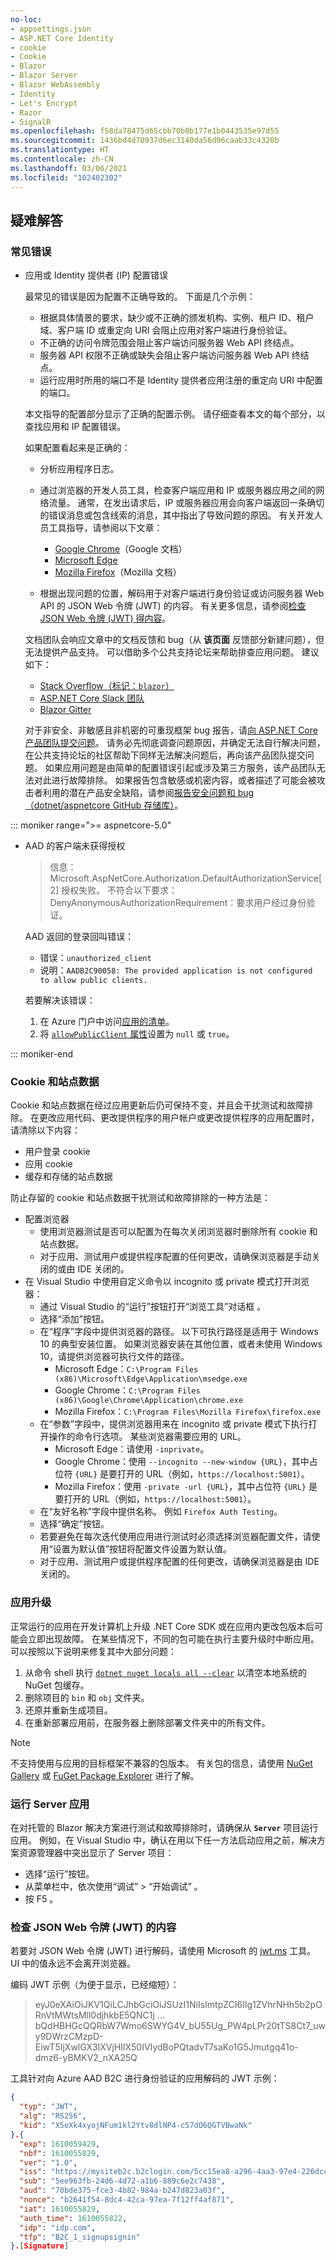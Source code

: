 ```yaml
---
no-loc:
- appsettings.json
- ASP.NET Core Identity
- cookie
- Cookie
- Blazor
- Blazor Server
- Blazor WebAssembly
- Identity
- Let's Encrypt
- Razor
- SignalR
ms.openlocfilehash: f58da78475d65cbb70b0b177e1b0443535e97d55
ms.sourcegitcommit: 1436bd4d70937d6ec3140da56d96caab33c4320b
ms.translationtype: HT
ms.contentlocale: zh-CN
ms.lasthandoff: 03/06/2021
ms.locfileid: "102402302"
---
```

## <a name="troubleshoot"></a>疑难解答

### <a name="common-errors"></a>常见错误

* 应用或 Identity 提供者 (IP) 配置错误

  最常见的错误是因为配置不正确导致的。 下面是几个示例：
  
  * 根据具体情景的要求，缺少或不正确的颁发机构、实例、租户 ID、租户域、客户端 ID 或重定向 URI 会阻止应用对客户端进行身份验证。
  * 不正确的访问令牌范围会阻止客户端访问服务器 Web API 终结点。
  * 服务器 API 权限不正确或缺失会阻止客户端访问服务器 Web API 终结点。
  * 运行应用时所用的端口不是 Identity 提供者应用注册的重定向 URI 中配置的端口。
  
  本文指导的配置部分显示了正确的配置示例。 请仔细查看本文的每个部分，以查找应用和 IP 配置错误。
  
  如果配置看起来是正确的：
  
  * 分析应用程序日志。
  * 通过浏览器的开发人员工具，检查客户端应用和 IP 或服务器应用之间的网络流量。 通常，在发出请求后，IP 或服务器应用会向客户端返回一条确切的错误消息或包含线索的消息，其中指出了导致问题的原因。 有关开发人员工具指导，请参阅以下文章：

    * [Google Chrome](https://developers.google.com/web/tools/chrome-devtools/network)（Google 文档）
    * [Microsoft Edge](/microsoft-edge/devtools-guide-chromium/network/)
    * [Mozilla Firefox](https://developer.mozilla.org/docs/Tools/Network_Monitor)（Mozilla 文档）

  * 根据出现问题的位置，解码用于对客户端进行身份验证或访问服务器 Web API 的 JSON Web 令牌 (JWT) 的内容。 有关更多信息，请参阅[检查 JSON Web 令牌 (JWT) 得内容](#inspect-the-content-of-a-json-web-token-jwt)。
  
  文档团队会响应文章中的文档反馈和 bug（从 **该页面** 反馈部分新建问题），但无法提供产品支持。 可以借助多个公共支持论坛来帮助排查应用问题。 建议如下：
  
  * [Stack Overflow（标记：`blazor`）](https://stackoverflow.com/questions/tagged/blazor)
  * [ASP.NET Core Slack 团队](http://tattoocoder.com/aspnet-slack-sign-up/)
  * [Blazor Gitter](https://gitter.im/aspnet/Blazor)
  
  对于非安全、非敏感且非机密的可重现框架 bug 报告，请[向 ASP.NET Core 产品团队提交问题](https://github.com/dotnet/aspnetcore/issues)。 请务必先彻底调查问题原因，并确定无法自行解决问题，在公共支持论坛的社区帮助下同样无法解决问题后，再向该产品团队提交问题。 如果应用问题是由简单的配置错误引起或涉及第三方服务，该产品团队无法对此进行故障排除。 如果报告包含敏感或机密内容，或者描述了可能会被攻击者利用的潜在产品安全缺陷，请参阅[报告安全问题和 bug（dotnet/aspnetcore GitHub 存储库）](https://github.com/dotnet/aspnetcore/blob/main/CONTRIBUTING.md#reporting-security-issues-and-bugs)。

::: moniker range=">= aspnetcore-5.0"

* AAD 的客户端未获得授权

  > 信息：Microsoft.AspNetCore.Authorization.DefaultAuthorizationService[2] 授权失败。 不符合以下要求：DenyAnonymousAuthorizationRequirement：要求用户经过身份验证。

  AAD 返回的登录回叫错误：

  * 错误：`unauthorized_client`
  * 说明：`AADB2C90058: The provided application is not configured to allow public clients.`

  若要解决该错误：

  1. 在 Azure 门户中访问[应用的清单](/azure/active-directory/develop/reference-app-manifest)。
  1. 将 [`allowPublicClient` 属性](/azure/active-directory/develop/reference-app-manifest#allowpublicclient-attribute)设置为 `null` 或 `true`。

::: moniker-end

### <a name="cookies-and-site-data"></a>Cookie 和站点数据

Cookie 和站点数据在经过应用更新后仍可保持不变，并且会干扰测试和故障排除。 在更改应用代码、更改提供程序的用户帐户或更改提供程序的应用配置时，请清除以下内容：

* 用户登录 cookie
* 应用 cookie
* 缓存和存储的站点数据

防止存留的 cookie 和站点数据干扰测试和故障排除的一种方法是：

* 配置浏览器
  * 使用浏览器测试是否可以配置为在每次关闭浏览器时删除所有 cookie 和站点数据。
  * 对于应用、测试用户或提供程序配置的任何更改，请确保浏览器是手动关闭的或由 IDE 关闭的。
* 在 Visual Studio 中使用自定义命令以 incognito 或 private 模式打开浏览器：
  * 通过 Visual Studio 的“运行”按钮打开“浏览工具”对话框 。
  * 选择“添加”按钮。
  * 在“程序”字段中提供浏览器的路径。 以下可执行路径是适用于 Windows 10 的典型安装位置。 如果浏览器安装在其他位置，或者未使用 Windows 10，请提供浏览器可执行文件的路径。
    * Microsoft Edge：`C:\Program Files (x86)\Microsoft\Edge\Application\msedge.exe`
    * Google Chrome：`C:\Program Files (x86)\Google\Chrome\Application\chrome.exe`
    * Mozilla Firefox：`C:\Program Files\Mozilla Firefox\firefox.exe`
  * 在“参数”字段中，提供浏览器用来在 incognito 或 private 模式下执行打开操作的命令行选项。 某些浏览器需要应用的 URL。
    * Microsoft Edge：请使用 `-inprivate`。
    * Google Chrome：使用 `--incognito --new-window {URL}`，其中占位符 `{URL}` 是要打开的 URL（例如，`https://localhost:5001`）。
    * Mozilla Firefox：使用 `-private -url {URL}`，其中占位符 `{URL}` 是要打开的 URL（例如，`https://localhost:5001`）。
  * 在“友好名称”字段中提供名称。 例如 `Firefox Auth Testing`。
  * 选择“确定”按钮。
  * 若要避免在每次迭代使用应用进行测试时必须选择浏览器配置文件，请使用“设置为默认值”按钮将配置文件设置为默认值。
  * 对于应用、测试用户或提供程序配置的任何更改，请确保浏览器是由 IDE 关闭的。

### <a name="app-upgrades"></a>应用升级

正常运行的应用在开发计算机上升级 .NET Core SDK 或在应用内更改包版本后可能会立即出现故障。 在某些情况下，不同的包可能在执行主要升级时中断应用。 可以按照以下说明来修复其中大部分问题：

1. 从命令 shell 执行 [`dotnet nuget locals all --clear`](/dotnet/core/tools/dotnet-nuget-locals) 以清空本地系统的 NuGet 包缓存。
1. 删除项目的 `bin` 和 `obj` 文件夹。
1. 还原并重新生成项目。
1. 在重新部署应用前，在服务器上删除部署文件夹中的所有文件。

> [!NOTE]
> 不支持使用与应用的目标框架不兼容的包版本。 有关包的信息，请使用 [NuGet Gallery](https://www.nuget.org) 或 [FuGet Package Explorer](https://www.fuget.org) 进行了解。

### <a name="run-the-server-app"></a>运行 Server 应用

在对托管的 Blazor 解决方案进行测试和故障排除时，请确保从 **`Server`** 项目运行应用。 例如，在 Visual Studio 中，确认在用以下任一方法启动应用之前，解决方案资源管理器中突出显示了 Server 项目：

* 选择“运行”按钮。
* 从菜单栏中，依次使用“调试” > “开始调试” 。
* 按 F5 <kbd></kbd>。

### <a name="inspect-the-content-of-a-json-web-token-jwt"></a>检查 JSON Web 令牌 (JWT) 的内容

若要对 JSON Web 令牌 (JWT) 进行解码，请使用 Microsoft 的 [jwt.ms](https://jwt.ms/) 工具。 UI 中的值永远不会离开浏览器。

编码 JWT 示例（为便于显示，已经缩短）：

> eyJ0eXAiOiJKV1QiLCJhbGciOiJSUzI1NiIsImtpZCI6Ilg1ZVhrNHh5b2pORnVtMWtsMll0djhkbE5QNC1j ... bQdHBHGcQQRbW7Wmo6SWYG4V_bU55Ug_PW4pLPr20tTS8Ct7_uwy9DWrzCMzpD-EiwT5IjXwlGX3IXVjHIlX50IVIydBoPQtadvT7saKo1G5Jmutgq41o-dmz6-yBMKV2_nXA25Q

工具针对向 Azure AAD B2C 进行身份验证的应用解码的 JWT 示例：

```json
{
  "typ": "JWT",
  "alg": "RS256",
  "kid": "X5eXk4xyojNFum1kl2Ytv8dlNP4-c57dO6QGTVBwaNk"
}.{
  "exp": 1610059429,
  "nbf": 1610055829,
  "ver": "1.0",
  "iss": "https://mysiteb2c.b2clogin.com/5cc15ea8-a296-4aa3-97e4-226dcc9ad298/v2.0/",
  "sub": "5ee963fb-24d6-4d72-a1b6-889c6e2c7438",
  "aud": "70bde375-fce3-4b82-984a-b247d823a03f",
  "nonce": "b2641f54-8dc4-42ca-97ea-7f12ff4af871",
  "iat": 1610055829,
  "auth_time": 1610055822,
  "idp": "idp.com",
  "tfp": "B2C_1_signupsignin"
}.[Signature]
```

